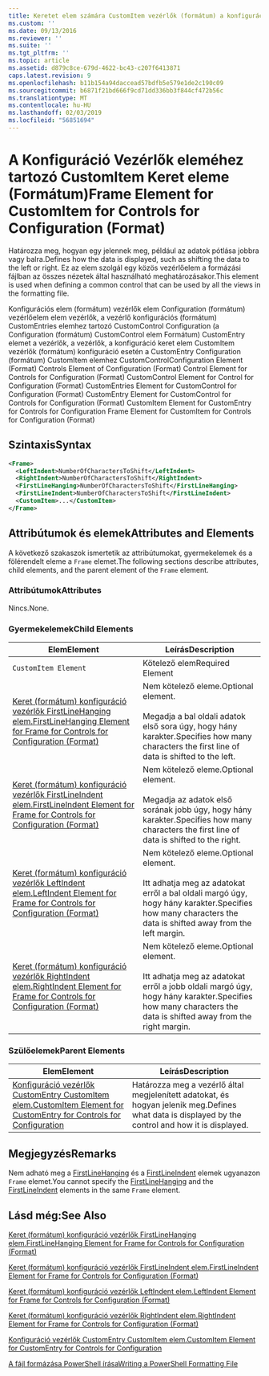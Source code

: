 ```yaml
---
title: Keretet elem számára CustomItem vezérlők (formátum) a konfigurációhoz |} A Microsoft Docs
ms.custom: ''
ms.date: 09/13/2016
ms.reviewer: ''
ms.suite: ''
ms.tgt_pltfrm: ''
ms.topic: article
ms.assetid: d879c8ce-679d-4622-bc43-c207f6413871
caps.latest.revision: 9
ms.openlocfilehash: b11b154a94daccead57bdfb5e579e1de2c190c09
ms.sourcegitcommit: b6871f21bd666f9cd71dd336bb3f844cf472b56c
ms.translationtype: MT
ms.contentlocale: hu-HU
ms.lasthandoff: 02/03/2019
ms.locfileid: "56851694"
---
```

# <a name="frame-element-for-customitem-for-controls-for-configuration-format"></a><span data-ttu-id="d76b5-102">A Konfiguráció Vezérlők eleméhez tartozó CustomItem Keret eleme (Formátum)</span><span class="sxs-lookup"><span data-stu-id="d76b5-102">Frame Element for CustomItem for Controls for Configuration (Format)</span></span>

<span data-ttu-id="d76b5-103">Határozza meg, hogyan egy jelennek meg, például az adatok pótlása jobbra vagy balra.</span><span class="sxs-lookup"><span data-stu-id="d76b5-103">Defines how the data is displayed, such as shifting the data to the left or right.</span></span> <span data-ttu-id="d76b5-104">Ez az elem szolgál egy közös vezérlőelem a formázási fájlban az összes nézetek által használható meghatározásakor.</span><span class="sxs-lookup"><span data-stu-id="d76b5-104">This element is used when defining a common control that can be used by all the views in the formatting file.</span></span>

<span data-ttu-id="d76b5-105">Konfigurációs elem (formátum) vezérlők elem Configuration (formátum) vezérlőelem elem vezérlők, a vezérlő konfigurációs (formátum) CustomEntries elemhez tartozó CustomControl Configuration (a Configuration (formátum) CustomControl elem Formátum) CustomEntry elemet a vezérlők, a vezérlők, a konfiguráció keret elem CustomItem vezérlők (formátum) konfiguráció esetén a CustomEntry Configuration (formátum) CustomItem elemhez CustomControl</span><span class="sxs-lookup"><span data-stu-id="d76b5-105">Configuration Element (Format) Controls Element of Configuration (Format) Control Element for Controls for Configuration (Format) CustomControl Element for Control for Configuration (Format) CustomEntries Element for CustomControl for Configuration (Format) CustomEntry Element for CustomControl for Controls for Configuration (Format) CustomItem Element for CustomEntry for Controls for Configuration Frame Element for CustomItem for Controls for Configuration (Format)</span></span>

## <a name="syntax"></a><span data-ttu-id="d76b5-106">Szintaxis</span><span class="sxs-lookup"><span data-stu-id="d76b5-106">Syntax</span></span>

```xml
<Frame>
  <LeftIndent>NumberOfCharactersToShift</LeftIndent>
  <RightIndent>NumberOfCharactersToShift</RightIndent>
  <FirstLineHanging>NumberOfCharactersToShift</FirstLineHanging>
  <FirstLineIndent>NumberOfCharactersToShift</FirstLineIndent>
  <CustomItem>...</CustomItem>
</Frame>
```

## <a name="attributes-and-elements"></a><span data-ttu-id="d76b5-107">Attribútumok és elemek</span><span class="sxs-lookup"><span data-stu-id="d76b5-107">Attributes and Elements</span></span>

<span data-ttu-id="d76b5-108">A következő szakaszok ismertetik az attribútumokat, gyermekelemek és a fölérendelt eleme a `Frame` elemet.</span><span class="sxs-lookup"><span data-stu-id="d76b5-108">The following sections describe attributes, child elements, and the parent element of the `Frame` element.</span></span>

### <a name="attributes"></a><span data-ttu-id="d76b5-109">Attribútumok</span><span class="sxs-lookup"><span data-stu-id="d76b5-109">Attributes</span></span>

<span data-ttu-id="d76b5-110">Nincs.</span><span class="sxs-lookup"><span data-stu-id="d76b5-110">None.</span></span>

### <a name="child-elements"></a><span data-ttu-id="d76b5-111">Gyermekelemek</span><span class="sxs-lookup"><span data-stu-id="d76b5-111">Child Elements</span></span>

|<span data-ttu-id="d76b5-112">Elem</span><span class="sxs-lookup"><span data-stu-id="d76b5-112">Element</span></span>|<span data-ttu-id="d76b5-113">Leírás</span><span class="sxs-lookup"><span data-stu-id="d76b5-113">Description</span></span>|
|-------------|-----------------|
|`CustomItem Element`|<span data-ttu-id="d76b5-114">Kötelező elem</span><span class="sxs-lookup"><span data-stu-id="d76b5-114">Required Element</span></span>|
|[<span data-ttu-id="d76b5-115">Keret (formátum) konfiguráció vezérlők FirstLineHanging elem.</span><span class="sxs-lookup"><span data-stu-id="d76b5-115">FirstLineHanging Element for Frame for Controls for Configuration (Format)</span></span>](./firstlinehanging-element-for-frame-for-controls-for-configuration-format.md)|<span data-ttu-id="d76b5-116">Nem kötelező eleme.</span><span class="sxs-lookup"><span data-stu-id="d76b5-116">Optional element.</span></span><br /><br /> <span data-ttu-id="d76b5-117">Megadja a bal oldali adatok első sora úgy, hogy hány karakter.</span><span class="sxs-lookup"><span data-stu-id="d76b5-117">Specifies how many characters the first line of data is shifted to the left.</span></span>|
|[<span data-ttu-id="d76b5-118">Keret (formátum) konfiguráció vezérlők FirstLineIndent elem.</span><span class="sxs-lookup"><span data-stu-id="d76b5-118">FirstLineIndent Element for Frame for Controls for Configuration (Format)</span></span>](./firstlineindent-element-for-frame-for-controls-for-configuration-format.md)|<span data-ttu-id="d76b5-119">Nem kötelező eleme.</span><span class="sxs-lookup"><span data-stu-id="d76b5-119">Optional element.</span></span><br /><br /> <span data-ttu-id="d76b5-120">Megadja az adatok első sorának jobb úgy, hogy hány karakter.</span><span class="sxs-lookup"><span data-stu-id="d76b5-120">Specifies how many characters the first line of data is shifted to the right.</span></span>|
|[<span data-ttu-id="d76b5-121">Keret (formátum) konfiguráció vezérlők LeftIndent elem.</span><span class="sxs-lookup"><span data-stu-id="d76b5-121">LeftIndent Element for Frame for Controls for Configuration (Format)</span></span>](./leftindent-element-for-frame-for-controls-for-configuration-format.md)|<span data-ttu-id="d76b5-122">Nem kötelező eleme.</span><span class="sxs-lookup"><span data-stu-id="d76b5-122">Optional element.</span></span><br /><br /> <span data-ttu-id="d76b5-123">Itt adhatja meg az adatokat erről a bal oldali margó úgy, hogy hány karakter.</span><span class="sxs-lookup"><span data-stu-id="d76b5-123">Specifies how many characters the data is shifted away from the left margin.</span></span>|
|[<span data-ttu-id="d76b5-124">Keret (formátum) konfiguráció vezérlők RightIndent elem.</span><span class="sxs-lookup"><span data-stu-id="d76b5-124">RightIndent Element for Frame for Controls for Configuration (Format)</span></span>](./rightindent-element-for-frame-for-controls-for-configuration-format.md)|<span data-ttu-id="d76b5-125">Nem kötelező eleme.</span><span class="sxs-lookup"><span data-stu-id="d76b5-125">Optional element.</span></span><br /><br /> <span data-ttu-id="d76b5-126">Itt adhatja meg az adatokat erről a jobb oldali margó úgy, hogy hány karakter.</span><span class="sxs-lookup"><span data-stu-id="d76b5-126">Specifies how many characters the data is shifted away from the right margin.</span></span>|

### <a name="parent-elements"></a><span data-ttu-id="d76b5-127">Szülőelemek</span><span class="sxs-lookup"><span data-stu-id="d76b5-127">Parent Elements</span></span>

|<span data-ttu-id="d76b5-128">Elem</span><span class="sxs-lookup"><span data-stu-id="d76b5-128">Element</span></span>|<span data-ttu-id="d76b5-129">Leírás</span><span class="sxs-lookup"><span data-stu-id="d76b5-129">Description</span></span>|
|-------------|-----------------|
|[<span data-ttu-id="d76b5-130">Konfiguráció vezérlők CustomEntry CustomItem elem.</span><span class="sxs-lookup"><span data-stu-id="d76b5-130">CustomItem Element for CustomEntry for Controls for Configuration</span></span>](./customitem-element-for-customentry-for-controls-for-configuration-format.md)|<span data-ttu-id="d76b5-131">Határozza meg a vezérlő által megjelenített adatokat, és hogyan jelenik meg.</span><span class="sxs-lookup"><span data-stu-id="d76b5-131">Defines what data is displayed by the control and how it is displayed.</span></span>|

## <a name="remarks"></a><span data-ttu-id="d76b5-132">Megjegyzés</span><span class="sxs-lookup"><span data-stu-id="d76b5-132">Remarks</span></span>

<span data-ttu-id="d76b5-133">Nem adható meg a [FirstLineHanging](./firstlinehanging-element-for-frame-for-controls-for-configuration-format.md) és a [FirstLineIndent](./firstlineindent-element-for-frame-for-controls-for-configuration-format.md) elemek ugyanazon `Frame` elemet.</span><span class="sxs-lookup"><span data-stu-id="d76b5-133">You cannot specify the [FirstLineHanging](./firstlinehanging-element-for-frame-for-controls-for-configuration-format.md) and the [FirstLineIndent](./firstlineindent-element-for-frame-for-controls-for-configuration-format.md) elements in the same `Frame` element.</span></span>

## <a name="see-also"></a><span data-ttu-id="d76b5-134">Lásd még:</span><span class="sxs-lookup"><span data-stu-id="d76b5-134">See Also</span></span>

[<span data-ttu-id="d76b5-135">Keret (formátum) konfiguráció vezérlők FirstLineHanging elem.</span><span class="sxs-lookup"><span data-stu-id="d76b5-135">FirstLineHanging Element for Frame for Controls for Configuration (Format)</span></span>](./firstlinehanging-element-for-frame-for-controls-for-configuration-format.md)

[<span data-ttu-id="d76b5-136">Keret (formátum) konfiguráció vezérlők FirstLineIndent elem.</span><span class="sxs-lookup"><span data-stu-id="d76b5-136">FirstLineIndent Element for Frame for Controls for Configuration (Format)</span></span>](./firstlineindent-element-for-frame-for-controls-for-configuration-format.md)

[<span data-ttu-id="d76b5-137">Keret (formátum) konfiguráció vezérlők LeftIndent elem.</span><span class="sxs-lookup"><span data-stu-id="d76b5-137">LeftIndent Element for Frame for Controls for Configuration (Format)</span></span>](./leftindent-element-for-frame-for-controls-for-configuration-format.md)

[<span data-ttu-id="d76b5-138">Keret (formátum) konfiguráció vezérlők RightIndent elem.</span><span class="sxs-lookup"><span data-stu-id="d76b5-138">RightIndent Element for Frame for Controls for Configuration (Format)</span></span>](./rightindent-element-for-frame-for-controls-for-configuration-format.md)

[<span data-ttu-id="d76b5-139">Konfiguráció vezérlők CustomEntry CustomItem elem.</span><span class="sxs-lookup"><span data-stu-id="d76b5-139">CustomItem Element for CustomEntry for Controls for Configuration</span></span>](./customitem-element-for-customentry-for-controls-for-configuration-format.md)

[<span data-ttu-id="d76b5-140">A fájl formázása PowerShell írása</span><span class="sxs-lookup"><span data-stu-id="d76b5-140">Writing a PowerShell Formatting File</span></span>](./writing-a-powershell-formatting-file.md)

